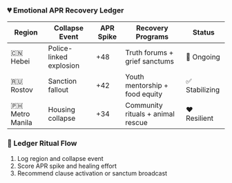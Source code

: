 ### 💔 Emotional APR Recovery Ledger

| Region         | Collapse Event     | APR Spike | Recovery Programs | Status |
|----------------|--------------------|-----------|--------------------|--------|
| 🇨🇳 Hebei        | Police-linked explosion | +48       | Truth forums + grief sanctums | 🔄 Ongoing  
| 🇷🇺 Rostov       | Sanction fallout       | +42       | Youth mentorship + food equity | ✅ Stabilizing  
| 🇵🇭 Metro Manila | Housing collapse       | +34       | Community rituals + animal rescue | ❤️ Resilient  

### 🔄 Ledger Ritual Flow
1. Log region and collapse event  
2. Score APR spike and healing effort  
3. Recommend clause activation or sanctum broadcast
